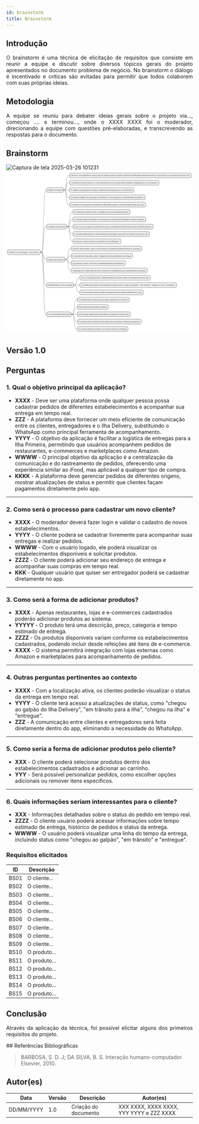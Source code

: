 ```yaml
---
id: brainstorm
title: Brainstorm
---
```

 
## Introdução
<p align = "justify">
O brainstorm é uma técnica de elicitação de requisitos que consiste em reunir a equipe e discutir sobre diversos tópicos gerais do projeto apresentados no documento problema de negócio. No brainstorm o diálogo é incentivado e críticas são evitadas para permitir que todos colaborem com suas próprias ideias.
</p>
 
## Metodologia
<p align = "justify">
A equipe se reuniu para debater ideias gerais sobre o projeto via..., começou .... e terminou..., onde o XXXX XXXX foi o moderador, direcionando a equipe com questões pré-elaboradas, e transcrevendo as respostas para o documento.
</p>
 
## Brainstorm

![Captura de tela 2025-03-26 101231](https://github.com/user-attachments/assets/0173f459-3b5f-4f3b-8993-a95c5658a33b)
![Mapa Mental](https://github.com/Projetos-de-Extensao/PBE_25.1_8001_V/blob/main/docs/assets/Mapas%20Mentais/mapaMental.png)

 
## Versão 1.0
 
## Perguntas

### **1. Qual o objetivo principal da aplicação?**  
- **XXXX** - Deve ser uma plataforma onde qualquer pessoa possa cadastrar pedidos de diferentes estabelecimentos e acompanhar sua entrega em tempo real.  
- **ZZZ** - A plataforma deve fornecer um meio eficiente de comunicação entre os clientes, entregadores e o Ilha Delivery, substituindo o WhatsApp como principal ferramenta de acompanhamento.  
- **YYYY** - O objetivo da aplicação é facilitar a logística de entregas para a Ilha Primeira, permitindo que usuários acompanhem pedidos de restaurantes, e-commerces e marketplaces como Amazon.  
- **WWWW** - O principal objetivo da aplicação é a centralização da comunicação e do rastreamento de pedidos, oferecendo uma experiência similar ao iFood, mas aplicável a qualquer tipo de compra.  
- **KKKK** - A plataforma deve gerenciar pedidos de diferentes origens, mostrar atualizações de status e permitir que clientes façam pagamentos diretamente pelo app.  

---

### **2. Como será o processo para cadastrar um novo cliente?**  
- **XXXX** - O moderador deverá fazer login e validar o cadastro de novos estabelecimentos.  
- **YYYY** - O cliente poderá se cadastrar livremente para acompanhar suas entregas e realizar pedidos.  
- **WWWW** - Com o usuário logado, ele poderá visualizar os estabelecimentos disponíveis e solicitar produtos.  
- **ZZZZ** - O cliente poderá adicionar seu endereço de entrega e acompanhar suas compras em tempo real.  
- **KKK** - Qualquer usuário que quiser ser entregador poderá se cadastrar diretamente no app.  

---

### **3. Como será a forma de adicionar produtos?**  
- **XXXX** - Apenas restaurantes, lojas e e-commerces cadastrados poderão adicionar produtos ao sistema.  
- **YYYYY** - O produto terá uma descrição, preço, categoria e tempo estimado de entrega.  
- **ZZZZ** - Os produtos disponíveis variam conforme os estabelecimentos cadastrados, podendo incluir desde refeições até itens de e-commerce.  
- **XXXX** - O sistema permitirá integração com lojas externas como Amazon e marketplaces para acompanhamento de pedidos.  

---

### **4. Outras perguntas pertinentes ao contexto**  
- **XXXX** - Com a localização ativa, os clientes poderão visualizar o status da entrega em tempo real.  
- **YYYY** - O cliente terá acesso a atualizações de status, como "chegou ao galpão do Ilha Delivery", "em trânsito para a ilha", "chegou na ilha" e "entregue".  
- **ZZZ** - A comunicação entre clientes e entregadores será feita diretamente dentro do app, eliminando a necessidade do WhatsApp.  

---

### **5. Como seria a forma de adicionar produtos pelo cliente?**  
- **XXX** - O cliente poderá selecionar produtos dentro dos estabelecimentos cadastrados e adicionar ao carrinho.  
- **YYY** - Será possível personalizar pedidos, como escolher opções adicionais ou remover itens específicos.  

---

### **6. Quais informações seriam interessantes para o cliente?**  
- **XXX** - Informações detalhadas sobre o status do pedido em tempo real.  
- **ZZZZ** - O cliente usuário poderá acessar informações sobre tempo estimado de entrega, histórico de pedidos e status da entrega.  
- **WWWW** - O usuário poderá visualizar uma linha do tempo da entrega, incluindo status como "chegou ao galpão", "em trânsito" e "entregue".  


### Requisitos elicitados
 
|ID|Descrição|
|----|-------------|
|BS01| O cliente...|
|BS02| O cliente...|
|BS03| O cliente...|
|BS04| O cliente...|
|BS05| O cliente...|
|BS06| O cliente...|
|BS07| O cliente...|
|BS08| O cliente...|
|BS09| O cliente...|
|BS10| O produto...|
|BS11| O produto...|
|BS12| O produto...|
|BS13| O produto...|
|BS14| O produto...|
|BS15| O produto...|
 
## Conclusão
<p align = "justify">
Através da aplicação da técnica, foi possível elicitar alguns dos primeiros requisitos do projeto.
</p>
## Referências Bibliográficas
 
> BARBOSA, S. D. J; DA SILVA, B. S. Interação humano-computador. Elsevier, 2010.
 
 
## Autor(es)
| Data | Versão | Descrição | Autor(es) |
| -- | -- | -- | -- |
| DD/MM/YYYY | 1.0 | Criação do documento | XXX XXXX, XXXX XXXX, YYY YYYY e ZZZ XXXX |
